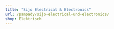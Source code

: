 ```yaml
---
title: "Sijo Electrical & Electronics"
url: /pampady/sijo-electrical-und-electronics/
shop: Elektrisch
---
```

